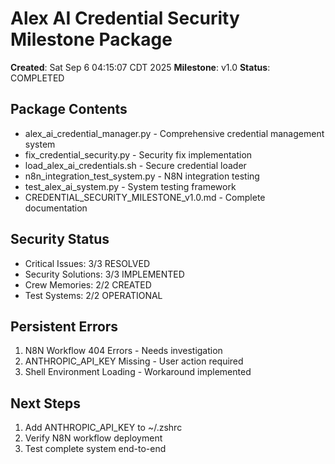 # Alex AI Credential Security Milestone Package
**Created**: Sat Sep  6 04:15:07 CDT 2025
**Milestone**: v1.0
**Status**: COMPLETED

## Package Contents
- alex_ai_credential_manager.py - Comprehensive credential management system
- fix_credential_security.py - Security fix implementation
- load_alex_ai_credentials.sh - Secure credential loader
- n8n_integration_test_system.py - N8N integration testing
- test_alex_ai_system.py - System testing framework
- CREDENTIAL_SECURITY_MILESTONE_v1.0.md - Complete documentation

## Security Status
- Critical Issues: 3/3 RESOLVED
- Security Solutions: 3/3 IMPLEMENTED
- Crew Memories: 2/2 CREATED
- Test Systems: 2/2 OPERATIONAL

## Persistent Errors
1. N8N Workflow 404 Errors - Needs investigation
2. ANTHROPIC_API_KEY Missing - User action required
3. Shell Environment Loading - Workaround implemented

## Next Steps
1. Add ANTHROPIC_API_KEY to ~/.zshrc
2. Verify N8N workflow deployment
3. Test complete system end-to-end

